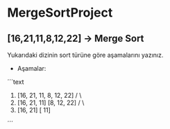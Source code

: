 # MergeSortProject

## [16,21,11,8,12,22] -> Merge Sort

Yukarıdaki dizinin sort türüne göre aşamalarını yazınız.

* Aşamalar:

´´´text

1. [16, 21, 11, 8, 12, 22]
        /         \
2. [16, 21, 11]   [8, 12, 22]
      /     \
3. [16, 21] [ 11]

´´´
